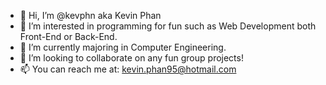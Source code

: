 - 👋 Hi, I’m @kevphn aka Kevin Phan
- 👀 I’m interested in programming for fun such as Web Development both Front-End or Back-End.
- 🌱 I’m currently majoring in Computer Engineering.
- 💞️ I’m looking to collaborate on any fun group projects!
- 📫 You can reach me at: kevin.phan95@hotmail.com

<!---
kevphn/kevphn is a ✨ special ✨ repository because its `README.md` (this file) appears on your GitHub profile.
You can click the Preview link to take a look at your changes.
--->
